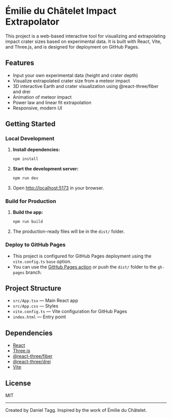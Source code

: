 # Émilie du Châtelet Impact Extrapolator

This project is a web-based interactive tool for visualizing and extrapolating impact crater sizes based on experimental data. It is built with React, Vite, and Three.js, and is designed for deployment on GitHub Pages.

## Features
- Input your own experimental data (height and crater depth)
- Visualize extrapolated crater size from a meteor impact
- 3D interactive Earth and crater visualization using @react-three/fiber and drei
- Animation of meteor impact
- Power law and linear fit extrapolation
- Responsive, modern UI

## Getting Started

### Local Development
1. **Install dependencies:**
   ```sh
   npm install
   ```
2. **Start the development server:**
   ```sh
   npm run dev
   ```
3. Open [http://localhost:5173](http://localhost:5173) in your browser.

### Build for Production
1. **Build the app:**
   ```sh
   npm run build
   ```
2. The production-ready files will be in the `dist/` folder.

### Deploy to GitHub Pages
- This project is configured for GitHub Pages deployment using the `vite.config.ts` `base` option.
- You can use the [GitHub Pages action](https://github.com/marketplace/actions/deploy-to-github-pages) or push the `dist/` folder to the `gh-pages` branch.

## Project Structure
- `src/App.tsx` — Main React app
- `src/App.css` — Styles
- `vite.config.ts` — Vite configuration for GitHub Pages
- `index.html` — Entry point

## Dependencies
- [React](https://react.dev/)
- [Three.js](https://threejs.org/)
- [@react-three/fiber](https://docs.pmnd.rs/react-three-fiber/getting-started/introduction)
- [@react-three/drei](https://docs.pmnd.rs/drei/introduction)
- [Vite](https://vitejs.dev/)

## License
MIT

---

Created by Daniel Tagg. Inspired by the work of Émilie du Châtelet.
